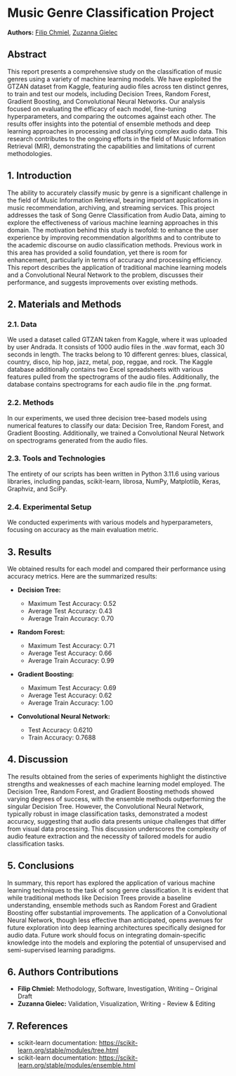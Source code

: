 # Music Genre Classification Project

**Authors:** [Filip Chmiel](https://github.com/FChmiel242238?tab=overview&from=2024-05-01&to=2024-05-29), [Zuzanna Gielec](https://github.com/ZuzannaGielec)

## Abstract
This report presents a comprehensive study on the classification of music genres using a variety of machine learning models. We have exploited the GTZAN dataset from Kaggle, featuring audio files across ten distinct genres, to train and test our models, including Decision Trees, Random Forest, Gradient Boosting, and Convolutional Neural Networks. Our analysis focused on evaluating the efficacy of each model, fine-tuning hyperparameters, and comparing the outcomes against each other. The results offer insights into the potential of ensemble methods and deep learning approaches in processing and classifying complex audio data. This research contributes to the ongoing efforts in the field of Music Information Retrieval (MIR), demonstrating the capabilities and limitations of current methodologies.

## 1. Introduction

The ability to accurately classify music by genre is a significant challenge in the field of Music Information Retrieval, bearing important applications in music recommendation, archiving, and streaming services. This project addresses the task of Song Genre Classification from Audio Data, aiming to explore the effectiveness of various machine learning approaches in this domain. The motivation behind this study is twofold: to enhance the user experience by improving recommendation algorithms and to contribute to the academic discourse on audio classification methods. Previous work in this area has provided a solid foundation, yet there is room for enhancement, particularly in terms of accuracy and processing efficiency. This report describes the application of traditional machine learning models and a Convolutional Neural Network to the problem, discusses their performance, and suggests improvements over existing methods.

## 2. Materials and Methods

### 2.1. Data

We used a dataset called GTZAN taken from Kaggle, where it was uploaded by user Andrada. It consists of 1000 audio files in the .wav format, each 30 seconds in length. The tracks belong to 10 different genres: blues, classical, country, disco, hip hop, jazz, metal, pop, reggae, and rock. The Kaggle database additionally contains two Excel spreadsheets with various features pulled from the spectrograms of the audio files. Additionally, the database contains spectrograms for each audio file in the .png format.

### 2.2. Methods

In our experiments, we used three decision tree-based models using numerical features to classify our data: Decision Tree, Random Forest, and Gradient Boosting. Additionally, we trained a Convolutional Neural Network on spectrograms generated from the audio files.

### 2.3. Tools and Technologies

The entirety of our scripts has been written in Python 3.11.6 using various libraries, including pandas, scikit-learn, librosa, NumPy, Matplotlib, Keras, Graphviz, and SciPy.

### 2.4. Experimental Setup

We conducted experiments with various models and hyperparameters, focusing on accuracy as the main evaluation metric.

## 3. Results

We obtained results for each model and compared their performance using accuracy metrics. Here are the summarized results:

- **Decision Tree:**
  - Maximum Test Accuracy: 0.52
  - Average Test Accuracy: 0.43
  - Average Train Accuracy: 0.70

- **Random Forest:**
  - Maximum Test Accuracy: 0.71
  - Average Test Accuracy: 0.66
  - Average Train Accuracy: 0.99

- **Gradient Boosting:**
  - Maximum Test Accuracy: 0.69
  - Average Test Accuracy: 0.62
  - Average Train Accuracy: 1.00

- **Convolutional Neural Network:**
  - Test Accuracy: 0.6210
  - Train Accuracy: 0.7688

## 4. Discussion

The results obtained from the series of experiments highlight the distinctive strengths and weaknesses of each machine learning model employed. The Decision Tree, Random Forest, and Gradient Boosting methods showed varying degrees of success, with the ensemble methods outperforming the singular Decision Tree. However, the Convolutional Neural Network, typically robust in image classification tasks, demonstrated a modest accuracy, suggesting that audio data presents unique challenges that differ from visual data processing. This discussion underscores the complexity of audio feature extraction and the necessity of tailored models for audio classification tasks. 

## 5. Conclusions

In summary, this report has explored the application of various machine learning techniques to the task of song genre classification. It is evident that while traditional methods like Decision Trees provide a baseline understanding, ensemble methods such as Random Forest and Gradient Boosting offer substantial improvements. The application of a Convolutional Neural Network, though less effective than anticipated, opens avenues for future exploration into deep learning architectures specifically designed for audio data. Future work should focus on integrating domain-specific knowledge into the models and exploring the potential of unsupervised and semi-supervised learning paradigms.

## 6. Authors Contributions

- **Filip Chmiel:** Methodology, Software, Investigation, Writing – Original Draft
- **Zuzanna Gielec:** Validation, Visualization, Writing - Review & Editing

## 7. References

- scikit-learn documentation: https://scikit-learn.org/stable/modules/tree.html
- scikit-learn documentation: https://scikit-learn.org/stable/modules/ensemble.html

